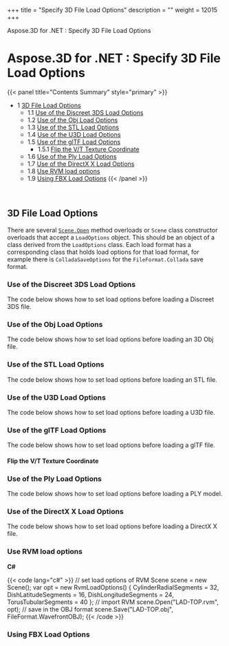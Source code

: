 +++
title = "Specify 3D File Load Options" 
description = "" 
weight = 12015 
+++

Aspose.3D for .NET : Specify 3D File Load Options  

# Aspose.3D for .NET : Specify 3D File Load Options


{{< panel title="Contents Summary" style="primary" >}}
*   1 [3D File Load Options](#Specify3DFileLoadOptions-3DFileLoadOptions)
    *   1.1 [Use of the Discreet 3DS Load Options](#Specify3DFileLoadOptions-UseoftheDiscreet3DSLoadOptions)
    *   1.2 [Use of the Obj Load Options](#Specify3DFileLoadOptions-UseoftheObjLoadOptions)
    *   1.3 [Use of the STL Load Options](#Specify3DFileLoadOptions-UseoftheSTLLoadOptions)
    *   1.4 [Use of the U3D Load Options](#Specify3DFileLoadOptions-UseoftheU3DLoadOptions)
    *   1.5 [Use of the glTF Load Options](#Specify3DFileLoadOptions-UseoftheglTFLoadOptions)
        *   1.5.1 [Flip the V/T Texture Coordinate](#Specify3DFileLoadOptions-FliptheV/TTextureCoordinate)
    *   1.6 [Use of the Ply Load Options](#Specify3DFileLoadOptions-UseofthePlyLoadOptions)
    *   1.7 [Use of the DirectX X Load Options](#Specify3DFileLoadOptions-UseoftheDirectXXLoadOptions)
    *   1.8 [Use RVM load options](#Specify3DFileLoadOptions-UseRVMloadoptions)
    *   1.9 [Using FBX Load Options](#Specify3DFileLoadOptions-UsingFBXLoadOptions)
{{< /panel >}}
 

 

## 3D File Load Options

There are several [`Scene.Open`](http://www.aspose.com/api/net/3d/aspose.threed/scene) method overloads or `Scene` class constructor overloads that accept a `LoadOptions` object. This should be an object of a class derived from the `LoadOptions` class. Each load format has a corresponding class that holds load options for that load format, for example there is `ColladaSaveOptions` for the `FileFormat.Collada` save format.

### Use of the Discreet 3DS Load Options

The code below shows how to set load options before loading a Discreet 3DS file.

### Use of the Obj Load Options

The code below shows how to set load options before loading an 3D Obj file.

### Use of the STL Load Options

The code below shows how to set load options before loading an STL file.

### Use of the U3D Load Options

The code below shows how to set load options before loading a U3D file.

### Use of the glTF Load Options

The code below shows how to set load options before loading a glTF file.

#### Flip the V/T Texture Coordinate

### Use of the Ply Load Options

The code below shows how to set load options before loading a PLY model.

### Use of the DirectX X Load Options

The code below shows how to set load options before loading a DirectX X file.

### Use RVM load options

**C#**

{{< code lang="c#" >}}
// set load options of RVM
Scene scene = new Scene();
var opt = new RvmLoadOptions()
{
    CylinderRadialSegments = 32,
    DishLatitudeSegments = 16,
    DishLongitudeSegments = 24,
    TorusTubularSegments = 40
};
// import RVM
scene.Open("LAD-TOP.rvm", opt);
// save in the OBJ format
scene.Save("LAD-TOP.obj", FileFormat.WavefrontOBJ);
{{< /code >}}

### Using FBX Load Options

